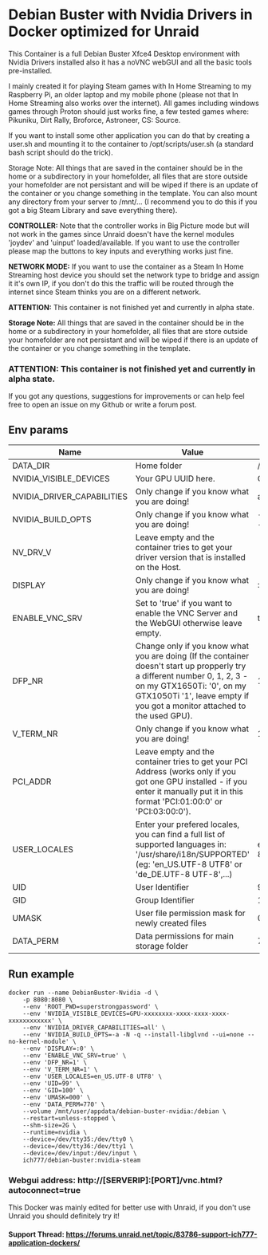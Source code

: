 # Debian Buster with Nvidia Drivers in Docker optimized for Unraid
This Container is a full Debian Buster Xfce4 Desktop environment with Nvidia Drivers installed also it has a noVNC webGUI and all the basic tools pre-installed.

I mainly created it for playing Steam games with In Home Streaming to my Raspberry Pi, an older laptop and my mobile phone (please not that In Home Streaming also works over the internet).
All games including windows games through Proton should just works fine, a few tested games where: Pikuniku, Dirt Rally, Broforce, Astroneer, CS: Source.

If you want to install some other application you can do that by creating a user.sh and mounting it to the container to /opt/scripts/user.sh (a standard bash script should do the trick).

Storage Note: All things that are saved in the container should be in the home or a subdirectory in your homefolder, all files that are store outside your homefolder are not persistant and will be wiped if there is an update of the container or you change something in the template.
You can also mount any directory from your server to /mnt/... (I recommend you to do this if you got a big Steam Library and save everything there).

**CONTROLLER:** Note that the controller works in Big Picture mode but will not work in the games since Unraid doesn't have the kernel modules 'joydev' and 'uinput' loaded/available. If you want to use the controller please map the buttons to key inputs and everything works just fine.

**NETWORK MODE:** If you want to use the container as a Steam In Home Streaming host device you should set the network type to bridge and assign it it's own IP, if you don't do this the traffic will be routed through the internet since Steam thinks you are on a different network.

**ATTENTION:** This container is not finished yet and currently in alpha state.

**Storage Note:** All things that are saved in the container should be in the home or a subdirectory in your homefolder, all files that are store outside your homefolder are not persistant and will be wiped if there is an update of the container or you change something in the template.

### **ATTENTION:** This container is not finished yet and currently in alpha state.

If you got any questions, suggestions for improvements or can help feel free to open an issue on my Github or write a forum post.

## Env params
| Name | Value | Example |
| --- | --- | --- |
| DATA_DIR | Home folder | /debian |
| NVIDIA_VISIBLE_DEVICES | Your GPU UUID here. | GPU-xxxx... |
| NVIDIA_DRIVER_CAPABILITIES | Only change if you know what you are doing! | all |
| NVIDIA_BUILD_OPTS | Only change if you know what you are doing! | -a -N -q --instal... |
| NV_DRV_V | Leave empty and the container tries to get your driver version that is installed on the Host. | |
| DISPLAY | Only change if you know what you are doing! | :0 |
| ENABLE_VNC_SRV | Set to 'true' if you want to enable the VNC Server and the WebGUI otherwise leave empty. | true |
| DFP_NR | Change only if you know what you are doing (If the container doesn't start up propperly try a different number 0, 1, 2, 3 - on my GTX1650Ti: '0', on my GTX1050Ti '1', leave empty if you got a monitor attached to the used GPU). | 1 |
| V_TERM_NR | Only change if you know what you are doing! | 1 |
| PCI_ADDR | Leave empty and the container tries to get your PCI Address (works only if you got one GPU installed - if you enter it manually put it in this format 'PCI:01:00:0' or 'PCI:03:00:0'). | |
| USER_LOCALES | Enter your prefered locales, you can find a full list of supported languages in: '/usr/share/i18n/SUPPORTED' (eg: 'en_US.UTF-8 UTF8' or 'de_DE.UTF-8 UTF-8',...) | en_US.UTF-8 UTF8 |
| UID | User Identifier | 99 |
| GID | Group Identifier | 100 |
| UMASK | User file permission mask for newly created files | 000 |
| DATA_PERM | Data permissions for main storage folder | 770 |

## Run example
```
docker run --name DebianBuster-Nvidia -d \
    -p 8080:8080 \
    --env 'ROOT_PWD=superstrongpassword' \
    --env 'NVIDIA_VISIBLE_DEVICES=GPU-xxxxxxxx-xxxx-xxxx-xxxx-xxxxxxxxxxxx' \
    --env 'NVIDIA_DRIVER_CAPABILITIES=all' \
    --env 'NVIDIA_BUILD_OPTS=-a -N -q --install-libglvnd --ui=none --no-kernel-module' \
    --env 'DISPLAY=:0' \
    --env 'ENABLE_VNC_SRV=true' \
    --env 'DFP_NR=1' \
    --env 'V_TERM_NR=1' \
    --env 'USER_LOCALES=en_US.UTF-8 UTF8' \
    --env 'UID=99' \
    --env 'GID=100' \
    --env 'UMASK=000' \
    --env 'DATA_PERM=770' \
    --volume /mnt/user/appdata/debian-buster-nvidia:/debian \
    --restart=unless-stopped \
    --shm-size=2G \
    --runtime=nvidia \
    --device=/dev/tty35:/dev/tty0 \
    --device=/dev/tty36:/dev/tty1 \
    --device=/dev/input:/dev/input \
    ich777/debian-buster:nvidia-steam
```

### Webgui address: http://[SERVERIP]:[PORT]/vnc.html?autoconnect=true


This Docker was mainly edited for better use with Unraid, if you don't use Unraid you should definitely try it!

#### Support Thread: https://forums.unraid.net/topic/83786-support-ich777-application-dockers/